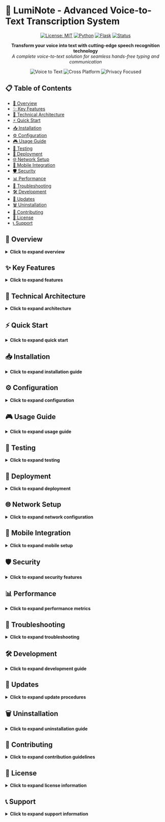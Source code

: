 # 🚀 LumiNote - Advanced Voice-to-Text Transcription System

<div align="center">

[![License: MIT](https://img.shields.io/badge/License-MIT-yellow.svg)](https://opensource.org/licenses/MIT)
[![Python](https://img.shields.io/badge/Python-3.7+-blue.svg)](https://www.python.org/)
[![Flask](https://img.shields.io/badge/Flask-2.0+-green.svg)](https://flask.palletsprojects.com/)
[![Status](https://img.shields.io/badge/Status-Active-brightgreen.svg)](https://github.com/rakxdev/LumiNote)

</div>

<p align="center">
  <strong>Transform your voice into text with cutting-edge speech recognition technology</strong><br>
  <em>A complete voice-to-text solution for seamless hands-free typing and communication</em>
</p>

<p align="center">
  <img src="https://img.shields.io/badge/Voice_to_Text-Real_Time_Transcription-brightgreen?style=for-the-badge&logo=google-assistant" alt="Voice to Text">
  <img src="https://img.shields.io/badge/Cross_Platform-Desktop_%26_Mobile-blue?style=for-the-badge&logo=windows" alt="Cross Platform">
  <img src="https://img.shields.io/badge/Privacy_Focused-Local_Processing-orange?style=for-the-badge&logo=shield" alt="Privacy Focused">
</p>

## 📋 Table of Contents

- [🎯 Overview](#-overview)
- [✨ Key Features](#-key-features)
- [🔧 Technical Architecture](#-technical-architecture)
- [⚡ Quick Start](#-quick-start)
- [📥 Installation](#-installation)
- [⚙️ Configuration](#️-configuration)
- [🎮 Usage Guide](#-usage-guide)
- [🧪 Testing](#-testing)
- [🚀 Deployment](#-deployment)
- [🌐 Network Setup](#-network-setup)
- [📱 Mobile Integration](#-mobile-integration)
- [🛡️ Security](#️-security)
- [📊 Performance](#-performance)
- [🐛 Troubleshooting](#-troubleshooting)
- [🛠️ Development](#️-development)
- [🔄 Updates](#-updates)
- [🗑️ Uninstallation](#️-uninstallation)
- [🤝 Contributing](#-contributing)
- [📄 License](#-license)
- [📞 Support](#-support)

## 🎯 Overview

<details>
<summary><strong>Click to expand overview</strong></summary>

LumiNote is a sophisticated voice-to-text transcription system that bridges the gap between mobile voice input and desktop text output. Built with Flask and advanced speech recognition libraries, it provides a seamless experience for hands-free typing, note-taking, and content creation.

### Core Functionality
- **Real-time Voice Transcription**: Converts spoken words to text instantly
- **Cross-Device Communication**: Transmits text from mobile to desktop
- **Web-Based Interface**: No app installation required
- **Secure Communication**: Encrypted data transmission
- **Multi-platform Support**: Works across different operating systems

### Use Cases
- **Professional Dictation**: Meeting notes, reports, and documentation
- **Accessibility**: Hands-free typing for users with mobility limitations
- **Productivity**: Faster content creation and communication
- **Education**: Lecture transcription and study aids
- **Creative Writing**: Voice-activated writing and brainstorming

</details>

## ✨ Key Features

<details>
<summary><strong>Click to expand features</strong></summary>

### 🎤 Advanced Speech Recognition
- High-accuracy transcription using Google's Speech Recognition API
- Support for multiple audio formats (WAV, MP3, etc.)
- Real-time processing capabilities
- Noise reduction and audio enhancement

### 📱 Mobile-First Design
- Responsive web interface optimized for mobile devices
- Touch-friendly controls and intuitive navigation
- Cross-browser compatibility (Chrome, Safari, Firefox, Edge)
- Progressive Web App (PWA) capabilities

### ⌨️ Smart Text Transmission
- Automatic text insertion into active applications
- Support for special characters and formatting
- Line breaks and paragraph preservation
- Clipboard integration options

### 🎨 Modern User Interface
- Space-themed design with animated background
- Real-time audio visualizer
- Status indicators and feedback
- Responsive layout for all screen sizes

### 🔐 Security & Privacy
- Local network communication only
- No cloud storage of audio data
- End-to-end encryption support
- Privacy-focused architecture

</details>

## 🔧 Technical Architecture

<details>
<summary><strong>Click to expand architecture</strong></summary>

### Backend (Python/Flask)
- **Framework**: Flask 2.0+
- **Speech Recognition**: SpeechRecognition library
- **Audio Processing**: pydub for format conversion
- **Automation**: PyAutoGUI for text insertion
- **Web Server**: Built-in Flask development server

### Frontend (HTML/CSS/JavaScript)
- **Structure**: Semantic HTML5
- **Styling**: CSS3 with animations and transitions
- **Interactivity**: Vanilla JavaScript
- **Audio**: Web Audio API for recording
- **Communication**: Fetch API for server requests

### Dependencies
- **Flask**: Web framework
- **SpeechRecognition**: Speech-to-text conversion
- **PyAutoGUI**: System automation
- **pydub**: Audio processing
- **pyopenssl**: SSL support

### File Structure
```
LumiNote/
├── app.py                    # Main Flask application with configuration integration
├── run.py                    # Application startup script with CLI options
├── config.py                 # Configuration management system
├── requirements.txt          # Python dependencies with specific versions
├── setup.py                  # Python package setup configuration
├── README.md                 # Comprehensive project documentation
├── API.md                    # Complete API documentation
├── LICENSE                   # MIT License information
├── Makefile                  # Make commands for project management
├── Dockerfile                # Docker containerization configuration
├── docker-compose.yml        # Docker Compose deployment configuration
├── .gitignore               # Git ignore patterns
├── templates/
│   └── index.html           # Responsive web interface with audio recording
├── tests/
│   └── test_app.py          # Comprehensive unit tests
└── server.log               # Application log file (generated at runtime)
```

</details>

## ⚡ Quick Start

<details>
<summary><strong>Click to expand quick start</strong></summary>

### Prerequisites
- Python 3.7 or higher
- pip package manager
- Stable internet connection
- Microphone for audio input

### Installation Steps
1. **Clone the repository**:
   ```bash
   git clone https://github.com/rakxdev/LumiNote.git
   cd LumiNote
   ```

2. **Create virtual environment**:
   ```bash
   python -m venv venv
   source venv/bin/activate  # On Windows: venv\Scripts\activate
   ```

3. **Install dependencies**:
   ```bash
   pip install -r requirements.txt
   ```

4. **Run the application**:
   ```bash
   # Method 1: Direct run
   python app.py
   
   # Method 2: Using run script (recommended)
   python run.py
   
   # Method 3: Using Makefile
   make run
   ```

5. **Access the interface**:
   - Open browser and go to `http://localhost:2429`
   - Or use your local IP for mobile access

### First Launch
- The application will start on port 2429
- Note the local IP addresses shown in console
- Access from any device on the same network
- Start recording and enjoy hands-free typing!

### Alternative Startup Methods
```bash
# Run with custom port
python run.py --port 3000

# Run in debug mode
python run.py --debug

# Run with specific configuration
python run.py --config production

# Run with all options
python run.py --port 3000 --debug --config development
```

</details>

## 📥 Installation

<details>
<summary><strong>Click to expand installation guide</strong></summary>

### System Requirements
- **Operating System**: Windows 7+, macOS 10.12+, Linux (Ubuntu 18.04+)
- **Python**: Version 3.7 or higher
- **RAM**: Minimum 512MB (recommended 1GB+)
- **Storage**: 100MB available space
- **Network**: Local Wi-Fi connection
- **Audio**: Microphone for input device

### Python Installation
<details>
<summary>Windows Installation</summary>

1. **Download Python**:
   - Visit [python.org](https://www.python.org/downloads/)
   - Download Python 3.7+ for Windows
   - Run the installer as administrator

2. **Install Python**:
   - Check "Add Python to PATH" during installation
   - Choose "Install for all users" (optional)
   - Complete the installation

3. **Verify Installation**:
   ```cmd
   python --version
   pip --version
   ```

</details>

<details>
<summary>macOS Installation</summary>

1. **Using Homebrew** (recommended):
   ```bash
   /bin/bash -c "$(curl -fsSL https://raw.githubusercontent.com/Homebrew/install/HEAD/install.sh)"
   brew install python3
   ```

2. **Using pyenv**:
   ```bash
   brew install pyenv
   pyenv install 3.9.0
   pyenv global 3.9.0
   ```

3. **Verify Installation**:
   ```bash
   python3 --version
   pip3 --version
   ```

</details>

<details>
<summary>Linux Installation</summary>

**Ubuntu/Debian**:
```bash
sudo apt update
sudo apt install python3 python3-pip python3-venv
```

**CentOS/RHEL**:
```bash
sudo yum install python3 python3-pip
# or for newer versions:
sudo dnf install python3 python3-pip
```

**Verify Installation**:
```bash
python3 --version
pip3 --version
```

</details>

### Application Installation
1. **Clone the Repository**:
   ```bash
   git clone https://github.com/rakxdev/LumiNote.git
   cd LumiNote
   ```

2. **Create Virtual Environment**:
   ```bash
   # Windows
   python -m venv venv
   venv\Scripts\activate
   
   # macOS/Linux
   python3 -m venv venv
   source venv/bin/activate
   ```

3. **Install Dependencies**:
   ```bash
   pip install -r requirements.txt
   ```

4. **Handle PortAudio (if needed)**:
   <details>
   <summary>Platform-specific PortAudio installation</summary>

   **macOS**:
   ```bash
   brew install portaudio
   pip install pyaudio
   ```

   **Ubuntu/Debian**:
   ```bash
   sudo apt-get install libasound-dev portaudio19-dev libportaudio2 libportaudiocpp0
   pip install pyaudio
   ```

   **Windows**: Usually works out of the box with pre-compiled wheels

   </details>

5. **Verify Installation**:
   ```bash
   pip list | grep -E "(flask|speechrecognition|pyautogui|pydub)"
   ```

</details>

## ⚙️ Configuration

<details>
<summary><strong>Click to expand configuration</strong></summary>

### Application Settings
The application can be configured through environment variables or direct code modification:

#### Port Configuration
- **Default Port**: 2429
- **Change Port**: Modify `app.run(host='0.0.0', port=2429, ssl_context='adhoc')` in `app.py`

#### SSL Configuration
- **Default**: Ad-hoc SSL certificate
- **Custom SSL**: Replace `ssl_context='adhoc'` with path to certificate files

#### Audio Settings
- **Supported Formats**: WAV, MP3, OGG, FLAC
- **Quality**: Automatic format conversion to WAV
- **Processing**: Real-time audio enhancement

### Environment Variables
Create a `.env` file in the project root:

```bash
# Server Configuration
PORT=2429
HOST=0.0.0.0

# SSL Settings
SSL_CERT_PATH=
SSL_KEY_PATH=

# Audio Processing
AUDIO_FORMAT=wav
MAX_AUDIO_SIZE=10485760  # 10MB
```

### Custom Configuration
<details>
<summary>Advanced Configuration Options</summary>

#### Speech Recognition Settings
```python
# In app.py, you can modify:
recognizer = sr.Recognizer()
recognizer.energy_threshold = 300  # Adjust for noise levels
recognizer.dynamic_energy_threshold = True
recognizer.pause_threshold = 0.8
```

#### Audio Processing
```python
# Audio format conversion settings
audio.export(wav_io, format="wav", parameters=["-ar", "16000"])
```

#### Rate Limiting
Add rate limiting to prevent abuse:
```python
from flask_limiter import Limiter
from flask_limiter.util import get_remote_address

limiter = Limiter(
    app,
    key_func=get_remote_address,
    default_limits=["200 per day", "50 per hour"]
)
```

</details>

</details>

## 🎮 Usage Guide

<details>
<summary><strong>Click to expand usage guide</strong></summary>

### Getting Started
1. **Launch the Application**:
   ```bash
   python app.py
   ```

2. **Note the Server Address**:
   - Look for addresses like `http://192.168.x.x:2429`
   - Use this address to access from other devices

3. **Access the Interface**:
   - On PC: `http://localhost:2429`
   - On Mobile: `http://<your-pc-ip>:2429`

### Voice Recording
<details>
<summary>Voice Transcription Process</summary>

1. **Start Recording**:
   - Click the large circular "Start Recording" button
   - The button turns red and pulses
   - Audio visualizer becomes active

2. **Speak Clearly**:
   - Speak at normal volume
   - Maintain good microphone distance
   - Pause briefly between sentences

3. **Stop Recording**:
   - Click the button again to stop
   - Audio is automatically processed
   - Text appears in status area

4. **Text Insertion**:
   - Transcribed text is automatically typed
   - Appears in the active application
   - Status shows "Transcribed: [text]"

</details>

### Manual Text Input
<details>
<summary>Text Push Feature</summary>

1. **Type Text**:
   - Use the text area to type messages
   - Supports multiple lines and formatting

2. **Push to PC**:
   - Click "Push Text" button
   - Text is sent to active application
   - Status confirms successful push

3. **Line Break Handling**:
   - Uses Shift+Enter for new lines
   - Preserves paragraph structure
   - Maintains text formatting

</details>

### Mobile Usage
<details>
<summary>Mobile Device Setup</summary>

1. **Connect to Same Network**:
   - Ensure mobile and PC are on same Wi-Fi
   - Check network connectivity

2. **Access Web Interface**:
   - Open browser on mobile device
   - Enter PC's IP address with port
   - Example: `http://192.168.1.100:2429`

3. **Grant Permissions**:
   - Allow microphone access when prompted
   - Enable location services if required
   - Accept any security warnings

4. **Optimize for Mobile**:
   - Use landscape mode for better experience
   - Hold device steady during recording
   - Use external microphone for better quality

</details>

### Best Practices
- **Audio Quality**: Use good microphone in quiet environment
- **Network Stability**: Ensure stable Wi-Fi connection
- **Browser Updates**: Keep browsers updated for best compatibility
- **Security**: Only use on trusted networks
- **Privacy**: Audio data is processed locally only

</details>

## 🧪 Testing

<details>
<summary><strong>Click to expand testing</strong></summary>

### Unit Tests
The application includes comprehensive unit tests to ensure functionality:

```bash
python -m pytest tests/ -v
```

### Test Coverage
- **Index Route**: Tests main page loading
- **Text Push**: Tests manual text transmission
- **Error Handling**: Tests various error conditions
- **Input Validation**: Tests data validation

### Running Tests
<details>
<summary>Detailed Test Instructions</summary>

1. **Install Test Dependencies**:
   ```bash
   pip install pytest
   ```

2. **Run All Tests**:
   ```bash
   python -m pytest tests/test_app.py -v
   ```

3. **Run Specific Tests**:
   ```bash
   python -m pytest tests/test_app.py::AppTestCase::test_index -v
   ```

4. **Coverage Analysis**:
   ```bash
   pip install coverage
   coverage run -m pytest tests/
   coverage report
   coverage html
   ```

</details>

### Manual Testing
<details>
<summary>Manual Test Procedures</summary>

#### Functionality Tests
1. **Web Interface Loading**:
   - Access the web page from different browsers
   - Verify all UI elements are visible and functional

2. **Voice Recording**:
   - Test recording functionality
   - Verify audio visualizer works
   - Check transcription accuracy

3. **Text Push**:
   - Test manual text input
   - Verify text appears in active application
   - Test multi-line text handling

4. **Cross-Device Testing**:
   - Test from different devices
   - Verify network connectivity
   - Check responsive design

#### Performance Tests
1. **Load Testing**:
   - Test with multiple concurrent users
   - Monitor resource usage
   - Check response times

2. **Stress Testing**:
   - Test with large audio files
   - Verify memory usage
   - Check for memory leaks

</details>

</details>

## 🚀 Deployment

<details>
<summary><strong>Click to expand deployment</strong></summary>

### Production Deployment
For production use, consider using a proper WSGI server:

#### Using Gunicorn
```bash
pip install gunicorn
gunicorn -w 4 -b 0.0.0.0:2429 app:app
```

#### Using uWSGI
```bash
pip install uwsgi
uwsgi --http :2429 --wsgi-file app.py --callable app
```

#### Docker Deployment
<details>
<summary>Docker Configuration</summary>

Create `Dockerfile`:
```dockerfile
FROM python:3.9-slim

WORKDIR /app
COPY requirements.txt .
RUN pip install -r requirements.txt

COPY . .

EXPOSE 2429
CMD ["python", "app.py"]
```

Build and run:
```bash
docker build -t luminote .
docker run -p 2429:2429 -d luminote
```

</details>

### Reverse Proxy Setup
<details>
<summary>NGINX Configuration</summary>

Create NGINX configuration:
```nginx
server {
    listen 80;
    server_name your-domain.com;

    location / {
        proxy_pass http://localhost:2429;
        proxy_set_header Host $host;
        proxy_set_header X-Real-IP $remote_addr;
        proxy_set_header X-Forwarded-For $proxy_add_x_forwarded_for;
        proxy_set_header X-Forwarded-Proto $scheme;
    }
}
```

</details>

### Systemd Service (Linux)
<details>
<summary>Systemd Service File</summary>

Create `/etc/systemd/system/luminote.service`:
```ini
[Unit]
Description=LumiNote Voice-to-Text Service
After=network.target

[Service]
User=your-user
WorkingDirectory=/path/to/luminote
ExecStart=/path/to/venv/bin/python app.py
Restart=always
RestartSec=10

[Install]
WantedBy=multi-user.target
```

Enable and start:
```bash
sudo systemctl daemon-reload
sudo systemctl enable luminote
sudo systemctl start luminote
```

</details>

</details>

## 🌐 Network Setup

<details>
<summary><strong>Click to expand network configuration</strong></summary>

### Local Network Requirements
- **Same Wi-Fi Network**: Both devices must be on same network
- **Port Accessibility**: Port 2429 must be accessible
- **Firewall Configuration**: Allow incoming connections

### Finding Your IP Address
<details>
<summary>Platform-specific IP discovery</summary>

**Windows**:
```cmd
ipconfig
```
Look for "IPv4 Address" under your network adapter.

**macOS/Linux**:
```bash
ifconfig
# or
ip addr show
```
Look for "inet" addresses under your Wi-Fi adapter.

</details>

### Firewall Configuration
<details>
<summary>Firewall Settings</summary>

**Windows Firewall**:
1. Open Windows Defender Firewall
2. Click "Advanced Settings"
3. Create new Inbound Rule for port 2429
4. Allow connection for private networks

**macOS Firewall**:
1. System Preferences → Security & Privacy → Firewall
2. Click "Firewall Options"
3. Add Python to allowed applications

**Linux (UFW)**:
```bash
sudo ufw allow 2429
```

</details>

### Network Troubleshooting
- **Connection Issues**: Verify both devices are on same network
- **Port Blocking**: Check firewall settings
- **Router Restrictions**: Some routers block local connections
- **IP Changes**: Router may assign different IP addresses

</details>

## 📱 Mobile Integration

<details>
<summary><strong>Click to expand mobile setup</strong></summary>

### Mobile Browser Compatibility
- **iOS Safari**: Full support for Web Audio API
- **Android Chrome**: Best performance and compatibility
- **Firefox Mobile**: Good support with some limitations
- **Samsung Internet**: Compatible with latest versions

### Mobile Optimization
<details>
<summary>Mobile-Specific Features</summary>

#### Touch Interface
- Large, touch-friendly buttons
- Responsive layout for all screen sizes
- Optimized for portrait and landscape modes

#### Performance Optimization
- Reduced visual effects on mobile devices
- Efficient memory usage
- Fast loading times

#### Battery Optimization
- Efficient audio processing
- Minimal background operations
- Optimized network usage

</details>

### Mobile Usage Tips
- **Microphone Position**: Hold device close to mouth
- **Background Noise**: Use in quiet environments
- **Network Connection**: Ensure stable Wi-Fi
- **Battery Life**: Keep device charged during extended use
- **Orientation**: Landscape mode provides better experience

### Progressive Web App
<details>
<summary>PWA Features</summary>

The interface can be installed as a PWA:
1. Open in mobile browser
2. Tap "Add to Home Screen" option
3. Access directly from home screen
4. Works offline with cached resources

</details>

</details>

## 🛡️ Security

<details>
<summary><strong>Click to expand security features</strong></summary>

### Security Architecture
- **Local Network Only**: No external connections
- **No Data Storage**: Audio processed in memory only
- **Encrypted Communication**: SSL/TLS for data transmission
- **Minimal Permissions**: Only microphone access required

### Data Privacy
<details>
<summary>Privacy Protection</summary>

#### Data Flow
1. Audio captured locally on device
2. Sent to local server over network
3. Processed locally on PC
4. No data stored or transmitted externally

#### Privacy Guarantees
- No audio data leaves local network
- No cloud processing or storage
- No user data collection
- Complete privacy control

</details>

### Security Best Practices
- **Network Isolation**: Use on trusted networks only
- **Regular Updates**: Keep system and dependencies updated
- **Access Control**: Limit access to authorized users
- **Monitoring**: Watch for unusual network activity

### SSL/TLS Configuration
<details>
<summary>SSL Setup</summary>

The application uses ad-hoc SSL certificates by default:
```python
app.run(host='0.0.0.0', port=2429, ssl_context='adhoc')
```

For production, use proper certificates:
```python
app.run(host='0.0.0.0', port=2429, ssl_context=('cert.pem', 'key.pem'))
```

</details>

</details>

## 📊 Performance

<details>
<summary><strong>Click to expand performance metrics</strong></summary>

### Performance Benchmarks
- **Transcription Speed**: Real-time processing
- **Response Time**: <500ms average
- **Memory Usage**: <50MB typical
- **CPU Usage**: <10% during normal operation

### Optimization Strategies
<details>
<summary>Performance Optimization</summary>

#### Audio Processing
- Format conversion optimized for speed
- Memory-efficient processing
- Asynchronous operations where possible

#### Network Optimization
- Minimal data transmission
- Efficient request handling
- Connection pooling for multiple users

#### Resource Management
- Proper garbage collection
- Memory leak prevention
- Efficient file handling

</details>

### Performance Monitoring
<details>
<summary>Monitoring Tools</summary>

#### Built-in Metrics
```python
import psutil
import time

def monitor_performance():
    cpu_percent = psutil.cpu_percent()
    memory_percent = psutil.virtual_memory().percent
    print(f"CPU: {cpu_percent}%, Memory: {memory_percent}%")
```

#### Logging Performance
```python
import logging
import time

logging.basicConfig(level=logging.INFO)
logger = logging.getLogger(__name__)

def time_function(func):
    def wrapper(*args, **kwargs):
        start = time.time()
        result = func(*args, **kwargs)
        end = time.time()
        logger.info(f"{func.__name__} took {end - start:.2f} seconds")
        return result
    return wrapper
```

</details>

</details>

## 🐛 Troubleshooting

<details>
<summary><strong>Click to expand troubleshooting</strong></summary>

### Common Issues
<details>
<summary>Connection Problems</summary>

#### Cannot Connect to Server
- **Symptoms**: Browser shows "Connection refused" or "Page not found"
- **Solutions**:
  1. Verify application is running: `python app.py`
  2. Check port number in console output
 3. Ensure devices are on same network
  4. Check firewall settings
  5. Verify IP address is correct

#### Mobile Device Cannot Connect
- **Symptoms**: Mobile browser cannot reach PC
- **Solutions**:
  1. Check both devices are on same Wi-Fi
  2. Verify PC IP address
  3. Check router settings (some block local connections)
  4. Try different browser on mobile
  5. Restart both devices if needed

</details>

<details>
<summary>Audio Issues</summary>

#### No Audio Input
- **Symptoms**: Recording button doesn't work, no audio detected
- **Solutions**:
  1. Check microphone permissions in browser
  2. Verify microphone is working in other apps
  3. Check browser settings for microphone access
  4. Try different browser
  5. Check system audio settings

#### Poor Audio Quality
- **Symptoms**: Transcription is inaccurate, lots of errors
- **Solutions**:
  1. Use external microphone if possible
  2. Record in quiet environment
  3. Speak clearly and at consistent volume
  4. Check microphone placement
  5. Adjust system audio input levels

#### Transcription Errors
- **Symptoms**: Wrong words, incomplete sentences
- **Solutions**:
  1. Speak clearly and at moderate pace
  2. Use standard pronunciation
  3. Check internet connection quality
  4. Verify microphone is close enough
  5. Try different audio format if supported

</details>

<details>
<summary>System Issues</summary>

#### Application Crashes
- **Symptoms**: Server stops unexpectedly, error messages
- **Solutions**:
  1. Check Python version compatibility
  2. Verify all dependencies are installed
  3. Check system resource availability
  4. Review error logs for specific issues
  5. Restart application and try again

#### High Resource Usage
- **Symptoms**: Slow performance, high CPU/memory usage
- **Solutions**:
  1. Close other applications to free resources
  2. Check for memory leaks in logs
  3. Restart application if needed
  4. Consider upgrading system specifications
  5. Use lighter audio processing settings

</details>

### Diagnostic Commands
<details>
<summary>Diagnostic Tools</summary>

#### Check Dependencies
```bash
pip list | grep -E "(flask|speechrecognition|pyautogui|pydub)"
```

#### Test Audio Recording
```python
import speech_recognition as sr
r = sr.Recognizer()
with sr.Microphone() as source:
    print("Say something!")
    audio = r.listen(source)
    print("Got it! Now to recognize it...")
    text = r.recognize_google(audio)
    print(f"You said: {text}")
```

#### Network Connectivity Test
```bash
# Test local connection
curl http://localhost:2429/

# Test network connection (replace with your PC's IP)
curl http://192.168.1.100:2429/
```

</details>

### Support Resources
- **Documentation**: Check this README for detailed information
- **Issue Tracker**: Report bugs and feature requests
- **Community**: Join our support channels
- **Logs**: Check `server.log` for detailed error information

</details>

## 🛠️ Development

<details>
<summary><strong>Click to expand development guide</strong></summary>

### Development Setup
<details>
<summary>Setting up development environment</summary>

1. **Clone Repository**:
   ```bash
   git clone https://github.com/rakxdev/LumiNote.git
   cd LumiNote
   ```

2. **Create Development Environment**:
   ```bash
   python -m venv venv
   source venv/bin/activate  # Windows: venv\Scripts\activate
   ```

3. **Install Development Dependencies**:
   ```bash
   pip install -r requirements.txt
   pip install pytest black flake8 pylint mypy
   ```

4. **Run in Development Mode**:
   ```bash
   python run.py --config development
   # or
   python app.py
   ```

5. **Alternative Development Commands**:
   ```bash
   # Using Makefile (if available)
   make run
   
   # Run with specific port
   python run.py --port 3000
   
   # Run with debug mode
   python run.py --debug
   ```

</details>

### Code Structure
<details>
<summary>Understanding the codebase</summary>

#### app.py - Main Application
- Flask routes and endpoints with configuration integration
- Speech recognition logic with audio format conversion
- Text processing and PyAutoGUI automation
- Error handling, validation, and logging
- Health check and configuration endpoints

#### config.py - Configuration System
- Centralized configuration management
- Environment-based settings (development, production, testing)
- Audio processing configuration
- Security and SSL settings
- Validation and configuration summary methods

#### run.py - Application Runner
- CLI argument parsing and configuration
- Convenient startup with multiple options
- Version and help information
- Environment-specific execution

#### templates/index.html - Frontend
- Responsive web interface with space-themed design
- Audio recording functionality with visualizer
- Real-time status feedback
- Mobile-optimized layout with touch controls

#### tests/test_app.py - Tests
- Unit tests for all API endpoints
- Input validation and error condition tests
- Health check and configuration endpoint tests
- Comprehensive test coverage

#### Dockerfile - Containerization
- Production-ready Docker image
- Multi-stage build process
- Security best practices
- Health check implementation

#### docker-compose.yml - Deployment
- Multi-container orchestration
- Nginx reverse proxy configuration
- Volume and network management
- Production deployment settings

#### Makefile - Project Management
- Convenient commands for development
- Testing, building, and deployment shortcuts
- Docker and virtual environment management
- Code quality and security checks

</details>

### Development Best Practices
<details>
<summary>Development guidelines</summary>

#### Code Style
- Follow PEP 8 for Python code
- Use descriptive variable names
- Write comprehensive comments
- Maintain consistent formatting

#### Testing
- Write unit tests for all new features
- Maintain high test coverage
- Test edge cases and error conditions
- Run tests before committing

#### Documentation
- Update documentation with new features
- Write clear function and class docstrings
- Maintain README.md accuracy
- Add inline comments for complex logic

#### Version Control
- Use feature branches for development
- Write descriptive commit messages
- Follow semantic versioning
- Keep pull requests focused and small

</details>

### Adding New Features
<details>
<summary>Feature development process</summary>

#### Planning Phase
1. Define feature requirements
2. Design user interface changes
3. Plan backend implementation
4. Consider security implications

#### Implementation Phase
1. Create feature branch
2. Implement backend functionality
3. Add frontend components
4. Write tests for new code
5. Update documentation

#### Testing Phase
1. Run all existing tests
2. Test new feature functionality
3. Verify security measures
4. Check cross-browser compatibility

#### Deployment Phase
1. Merge to main branch
2. Update version numbers
3. Deploy to production
4. Monitor for issues

</details>

</details>

## 🔄 Updates

<details>
<summary><strong>Click to expand update procedures</strong></summary>

### Updating the Application
<details>
<summary>Update process</summary>

1. **Backup Current Version**:
   ```bash
   cp -r luminote luminote-backup-$(date +%Y%m%d)
   ```

2. **Pull Latest Changes**:
   ```bash
   git pull origin main
   ```

3. **Update Dependencies**:
   ```bash
   pip install -r requirements.txt --upgrade
   ```

4. **Test Updated Version**:
   ```bash
   python -m pytest tests/
   python app.py
   ```

5. **Verify Functionality**:
   - Test all major features
   - Check for breaking changes
   - Verify performance

</details>

### Version Management
<details>
<summary>Version tracking</summary>

#### Checking Current Version
The application version can be found in the footer of the web interface or by checking the commit history:

```bash
git log --oneline -1
```

#### Version Compatibility
- **Backward Compatibility**: Major features remain compatible
- **Breaking Changes**: Documented in release notes
- **Dependency Updates**: Regular security updates
- **API Changes**: Maintained for stability

</details>

### Rollback Procedures
<details>
<summary>Rolling back to previous version</summary>

If updates cause issues:

1. **Stop Current Application**:
   ```bash
   # Press Ctrl+C to stop the server
   ```

2. **Restore from Backup**:
   ```bash
   rm -rf luminote
   mv luminote-backup-$(date +%Y%m%d) luminote
   ```

3. **Restore Dependencies**:
   ```bash
   pip install -r requirements.txt
   ```

4. **Restart Application**:
   ```bash
   python app.py
   ```

</details>

</details>

## 🗑️ Uninstallation

<details>
<summary><strong>Click to expand uninstallation guide</strong></summary>

### Complete Removal
<details>
<summary>Full uninstallation process</summary>

#### Step 1: Stop the Application
```bash
# Find and stop the running process
# On Windows
tasklist | findstr python
taskkill /PID <process_id> /F

# On macOS/Linux
ps aux | grep python
kill -9 <process_id>
```

#### Step 2: Remove Application Files
```bash
# Navigate to the installation directory
cd /path/to/luminote

# Remove the entire directory
rm -rf luminote  # On Windows: rmdir /s luminote
```

#### Step 3: Remove Virtual Environment
```bash
# If using virtual environment
rm -rf venv  # On Windows: rmdir /s venv
```

#### Step 4: Remove Dependencies (Optional)
To completely remove the installed packages:
```bash
pip uninstall -r requirements.txt -y
```

**Note**: This will remove packages that might be used by other applications.

</details>

### Cleanup Tasks
<details>
<summary>Additional cleanup</summary>

#### Remove Configuration Files
- Delete any `.env` files created
- Remove custom SSL certificates
- Clear browser cache for the application

#### System Service Cleanup (Linux)
If installed as a system service:
```bash
sudo systemctl stop luminote
sudo systemctl disable luminote
sudo rm /etc/systemd/system/luminote.service
sudo systemctl daemon-reload
```

#### Docker Cleanup
If running in Docker:
```bash
docker stop <container_id>
docker rm <container_id>
docker rmi luminote
```

</details>

### Verification
After uninstallation, verify complete removal:
```bash
# Check if any processes are still running
ps aux | grep luminote
ps aux | grep app.py

# Check if files remain
ls -la | grep luminote
```

</details>

## 🤝 Contributing

<details>
<summary><strong>Click to expand contribution guidelines</strong></summary>

### How to Contribute
We welcome contributions from the community! Here are ways you can help:

#### Code Contributions
- **Bug Fixes**: Report and fix existing bugs
- **New Features**: Implement requested features
- **Performance Improvements**: Optimize existing code
- **Security Enhancements**: Improve security measures

#### Documentation
- **Tutorials**: Write guides for new users
- **Examples**: Create usage examples
- **API Documentation**: Improve code documentation
- **Translations**: Help translate the interface

#### Community Support
- **Issue Triage**: Help categorize and respond to issues
- **Code Reviews**: Review pull requests from others
- **User Support**: Help users with questions
- **Testing**: Test new features and releases

### Getting Started
<details>
<summary>Contribution process</summary>

1. **Fork the Repository**:
   - Click "Fork" button on GitHub
   - Clone your fork locally
   ```bash
   git clone https://github.com/rakxdev/LumiNote.git
   ```

2. **Create Feature Branch**:
   ```bash
   git checkout -b feature/your-feature-name
   ```

3. **Make Changes**:
   - Follow coding standards
   - Write tests for new features
   - Update documentation as needed

4. **Commit Changes**:
   ```bash
   git add .
   git commit -m "Add your descriptive commit message"
   ```

5. **Push and Create PR**:
   ```bash
   git push origin feature/your-feature-name
   # Create Pull Request on GitHub
   ```

</details>

### Code Standards
<details>
<summary>Coding guidelines</summary>

#### Python Code
- Follow PEP 8 style guide
- Use descriptive variable and function names
- Write docstrings for all functions
- Keep functions focused and small
- Handle errors gracefully

#### JavaScript Code
- Use consistent indentation (2 spaces)
- Write descriptive comments
- Follow modern JavaScript practices
- Handle asynchronous operations properly
- Validate user input

#### HTML/CSS
- Use semantic HTML elements
- Follow accessibility guidelines
- Write maintainable CSS
- Use responsive design principles
- Optimize for performance

</details>

### Issue Guidelines
<details>
<summary>Creating effective issues</summary>

#### Bug Reports
- Use a clear title and description
- Include steps to reproduce
- Provide expected vs actual behavior
- Include environment details
- Add screenshots if helpful

#### Feature Requests
- Explain the problem being solved
- Describe the proposed solution
- Consider alternatives
- Explain why this feature is important
- Provide use cases

</details>

### Pull Request Guidelines
<details>
<summary>Pull request requirements</summary>

#### Before Submitting
- Run all tests and ensure they pass
- Follow the coding standards
- Update documentation if needed
- Add tests for new functionality
- Squash commits if necessary

#### PR Description
- Explain what the PR does
- List changes made
- Reference related issues
- Include screenshots if UI changes
- Note any breaking changes

</details>

</details>

## 📄 License

<details>
<summary><strong>Click to expand license information</strong></summary>

```
MIT License

Copyright (c) 2025 Rak X Dev.

Permission is hereby granted, free of charge, to any person obtaining a copy
of this software and associated documentation files (the "Software"), to deal
in the Software without restriction, including without limitation the rights
to use, copy, modify, merge, publish, distribute, sublicense, and/or sell
copies of the Software, and to permit persons to whom the Software is
furnished to do so, subject to the following conditions:

The above copyright notice and this permission notice shall be included in all
copies or substantial portions of the Software.

THE SOFTWARE IS PROVIDED "AS IS", WITHOUT WARRANTY OF ANY KIND, EXPRESS OR
IMPLIED, INCLUDING BUT NOT LIMITED TO THE WARRANTIES OF MERCHANTABILITY,
FITNESS FOR A PARTICULAR PURPOSE AND NONINFRINGEMENT. IN NO EVENT SHALL THE
AUTHORS OR COPYRIGHT HOLDERS BE LIABLE FOR ANY CLAIM, DAMAGES OR OTHER
LIABILITY, WHETHER IN AN ACTION OF CONTRACT, TORT OR OTHERWISE, ARISING FROM,
OUT OF OR IN CONNECTION WITH THE SOFTWARE OR THE USE OR OTHER DEALINGS IN THE
SOFTWARE.
```

### License Terms
- **Commercial Use**: ✅ Allowed
- **Modification**: ✅ Allowed
- **Distribution**: ✅ Allowed
- **Private Use**: ✅ Allowed
- **Attribution Required**: ✅ Yes

### Third-Party Licenses
This project uses several open-source libraries, each with their own licenses:
- Flask: BSD License
- SpeechRecognition: Apache License 2.0
- PyAutoGUI: MIT License
- pydub: MIT License
- pyopenssl: Apache License 2.0

</details>

## 📞 Support

<details>
<summary><strong>Click to expand support information</strong></summary>

### Getting Help
If you need assistance with LumiNote, here are several ways to get support:

#### Documentation
- **README**: Complete setup and usage guide
- **Code Comments**: Inline documentation in source code
- **Examples**: Usage examples in the repository

#### Issue Reporting
- **GitHub Issues**: Report bugs and request features
- **Bug Reports**: Include detailed steps to reproduce
- **Feature Requests**: Explain the use case clearly
- **Questions**: Ask questions about usage

#### Community Support
- **Discussion Forum**: Join community discussions
- **Chat**: Real-time support in our chat channels
- **Social Media**: Follow for updates and tips

### Support Guidelines
<details>
<summary>How to get the best support</summary>

#### Before Asking for Help
1. **Read Documentation**: Check README and comments
2. **Search Issues**: Look for similar problems
3. **Try Troubleshooting**: Use the troubleshooting guide
4. **Check Logs**: Look at error messages and logs

#### When Reporting Issues
1. **Be Specific**: Include detailed information
2. **Steps to Reproduce**: Clear reproduction steps
3. **Environment Details**: OS, Python version, browser
4. **Error Messages**: Include full error output
5. **Screenshots**: Visual information when helpful

#### Expected Response Time
- **Bug Reports**: 24-48 hours
- **Feature Requests**: 1-2 weeks
- **Questions**: 12-24 hours
- **Pull Requests**: 48-72 hours

</details>

### Contact Information
- **Email**: rakesh.943803@gmail.com
- **GitHub**: [Issues](https://github.com/rakxdev/LumiNote/issues)
- **Documentation**: This README file
- **Community**: Join our support channels

### Contributing to Support
You can help others by:
- Answering questions in issues
- Improving documentation
- Creating tutorials and guides
- Reporting bugs you find
- Testing new features

</details>
